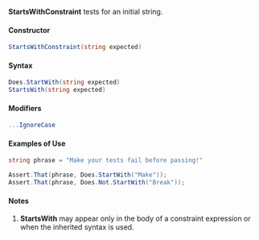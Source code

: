 **StartsWithConstraint** tests for an initial string.

#### Constructor

```C#
StartsWithConstraint(string expected)
```

#### Syntax

```C#
Does.StartWith(string expected)
StartsWith(string expected)
```

#### Modifiers

```C#
...IgnoreCase
```

#### Examples of Use

```C#
string phrase = "Make your tests fail before passing!"

Assert.That(phrase, Does.StartWith("Make"));
Assert.That(phrase, Does.Not.StartWith("Break"));
```

#### Notes

1. **StartsWith** may appear only in the body of a constraint 
   expression or when the inherited syntax is used.


